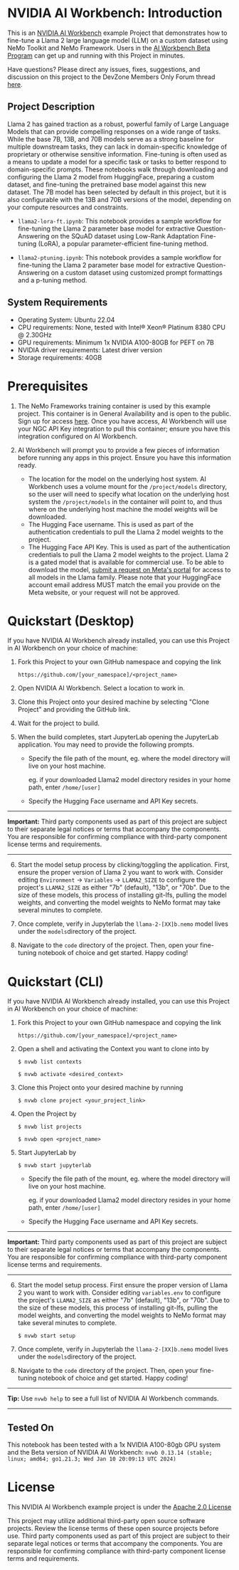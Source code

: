 # NVIDIA AI Workbench: Introduction
This is an [NVIDIA AI Workbench](https://developer.nvidia.com/blog/develop-and-deploy-scalable-generative-ai-models-seamlessly-with-nvidia-ai-workbench/) example Project that demonstrates how to fine-tune a Llama 2 large language model (LLM) on a custom dataset using NeMo Toolkit and NeMo Framework. Users in the [AI Workbench Beta Program](https://developer.nvidia.com/ai-workbench-beta) can get up and running with this Project in minutes. 

Have questions? Please direct any issues, fixes, suggestions, and discussion on this project to the DevZone Members Only Forum thread [here](https://forums.developer.nvidia.com/t/support-workbench-example-project-llama-2-finetune/278375). 

## Project Description
Llama 2 has gained traction as a robust, powerful family of Large Language Models that can provide compelling responses on a wide range of tasks. While the base 7B, 13B, and 70B models serve as a strong baseline for multiple downstream tasks, they can lack in domain-specific knowledge of proprietary or otherwise sensitive information. Fine-tuning is often used as a means to update a model for a specific task or tasks to better respond to domain-specific prompts. These notebooks walk through downloading and configuring the Llama 2 model from HuggingFace, preparing a custom dataset, and fine-tuning the pretrained base model against this new dataset. The 7B model has been selected by default in this project, but it is also configurable with the 13B and 70B versions of the model, depending on your compute resources and constraints. 

* ```llama2-lora-ft.ipynb```: This notebook provides a sample workflow for fine-tuning the Llama 2 parameter base model for extractive Question-Answering on the SQuAD dataset using Low-Rank Adaptation Fine-tuning (LoRA), a popular parameter-efficient fine-tuning method. 

* ```llama2-ptuning.ipynb```: This notebook provides a sample workflow for fine-tuning the Llama 2 parameter base model for extractive Question-Answering on a custom dataset using customized prompt formattings and a p-tuning method. 

## System Requirements
* Operating System: Ubuntu 22.04
* CPU requirements: None, tested with Intel&reg; Xeon&reg; Platinum 8380 CPU @ 2.30GHz
* GPU requirements: Minimum 1x NVIDIA A100-80GB for PEFT on 7B
* NVIDIA driver requirements: Latest driver version
* Storage requirements: 40GB

# Prerequisites
1. The NeMo Frameworks training container is used by this example project. This container is in General Availability and is open to the public. Sign up for access [here](https://developer.nvidia.com/nemo-framework/join). Once you have access, AI Workbench will use your NGC API Key integration to pull this container; ensure you have this integration configured on AI Workbench. 

2. AI Workbench will prompt you to provide a few pieces of information before running any apps in this project. Ensure you have this information ready. 
   
   * The location for the model on the underlying host system. AI Workbench uses a volume mount for the ``/project/models`` directory, so the user will need to specify what location on the underlying host system the ``/project/models`` in the container will point to, and thus where on the underlying host machine the model weights will be downloaded.
   * The Hugging Face username. This is used as part of the authentication credentials to pull the Llama 2 model weights to the project. 
   * The Hugging Face API Key. This is used as part of the authentication credentials to pull the Llama 2 model weights to the project. Llama 2 is a gated model that is available for commercial use. To be able to download the model, [submit a request on Meta's portal](https://ai.meta.com/resources/models-and-libraries/llama-downloads/) for access to all models in the Llama family. Please note that your HuggingFace account email address MUST match the email you provide on the Meta website, or your request will not be approved.

# Quickstart (Desktop)
If you have NVIDIA AI Workbench already installed, you can use this Project in AI Workbench on your choice of machine:
1. Fork this Project to your own GitHub namespace and copying the link

   ```
   https://github.com/[your_namespace]/<project_name>
   ```
   
2. Open NVIDIA AI Workbench. Select a location to work in. 
   
3. Clone this Project onto your desired machine by selecting "Clone Project" and providing the GitHub link.
   
4. Wait for the project to build. 
   
5. When the build completes, start JupyterLab opening the JupyterLab application. You may need to provide the following prompts.

   * Specify the file path of the mount, eg. where the model directory will live on your host machine.
   
      eg. if your downloaded Llama2 model directory resides in your home path, enter ```/home/[user]```

   * Specify the Hugging Face username and API Key secrets.

---
**Important:** Third party components used as part of this project are subject to their separate legal notices or terms that accompany the components. You are responsible for confirming compliance with third-party component license terms and requirements.

---

6. Start the model setup process by clicking/toggling the application. First, ensure the proper version of Llama 2 you want to work with. Consider editing ``Environment`` &rarr; ``Variables`` &rarr; ``LLAMA2_SIZE`` to configure the project's ``LLAMA2_SIZE`` as either "7b" (default), "13b", or "70b". Due to the size of these models, this process of installing git-lfs, pulling the model weights, and converting the model weights to NeMo format may take several minutes to complete. 

7. Once complete, verify in Jupyterlab the ```llama-2-[XX]b.nemo``` model lives under the ```models```directory of the project.

8. Navigate to the `code` directory of the project. Then, open your fine-tuning notebook of choice and get started. Happy coding!

# Quickstart (CLI)
If you have NVIDIA AI Workbench already installed, you can use this Project in AI Workbench on your choice of machine:
1. Fork this Project to your own GitHub namespace and copying the link

   ```
   https://github.com/[your_namespace]/<project_name>
   ```
   
2. Open a shell and activating the Context you want to clone into by

   ```
   $ nvwb list contexts
   
   $ nvwb activate <desired_context>
   ```
   
3. Clone this Project onto your desired machine by running

   ```
   $ nvwb clone project <your_project_link>
   ```
   
4. Open the Project by

   ```
   $ nvwb list projects
   
   $ nvwb open <project_name>
   ```
   
5. Start JupyterLab by

   ```
   $ nvwb start jupyterlab
   ```

   * Specify the file path of the mount, eg. where the model directory will live on your host machine.
   
      eg. if your downloaded Llama2 model directory resides in your home path, enter ```/home/[user]```

   * Specify the Hugging Face username and API Key secrets.

---
**Important:** Third party components used as part of this project are subject to their separate legal notices or terms that accompany the components. You are responsible for confirming compliance with third-party component license terms and requirements.

---

6. Start the model setup process. First ensure the proper version of Llama 2 you want to work with. Consider editing ``variables.env`` to configure the project's ``LLAMA2_SIZE`` as either "7b" (default), "13b", or "70b". Due to the size of these models, this process of installing git-lfs, pulling the model weights, and converting the model weights to NeMo format may take several minutes to complete.

   ```
   $ nvwb start setup
   ```

7. Once complete, verify in Jupyterlab the ```llama-2-[XX]b.nemo``` model lives under the ```models```directory of the project.

8. Navigate to the `code` directory of the project. Then, open your fine-tuning notebook of choice and get started. Happy coding!

---
**Tip:** Use ```nvwb help``` to see a full list of NVIDIA AI Workbench commands. 

---

## Tested On
This notebook has been tested with a 1x NVIDIA A100-80gb GPU system and the Beta version of NVIDIA AI Workbench: ```nvwb 0.13.14 (stable; linux; amd64; go1.21.3; Wed Jan 10 20:09:13 UTC 2024)```

# License
This NVIDIA AI Workbench example project is under the [Apache 2.0 License](https://github.com/nv-edwli/llama-2-finetune/blob/main/LICENSE.txt)

This project may utilize additional third-party open source software projects. Review the license terms of these open source projects before use. Third party components used as part of this project are subject to their separate legal notices or terms that accompany the components. You are responsible for confirming compliance with third-party component license terms and requirements. 

